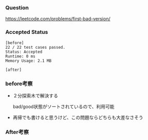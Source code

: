 ### Question
https://leetcode.com/problems/first-bad-version/

### Accepted Status

```
[before]
22 / 22 test cases passed.
Status: Accepted
Runtime: 0 ms
Memory Usage: 2.1 MB
```

``` 
[after]
```

### before考察
* ２分探索木で解決する

    bad/good状態がソートされているので、利用可能
    
* 再帰でも書けると思うけど、この問題ならどちらも大差なさそう

### After考察
